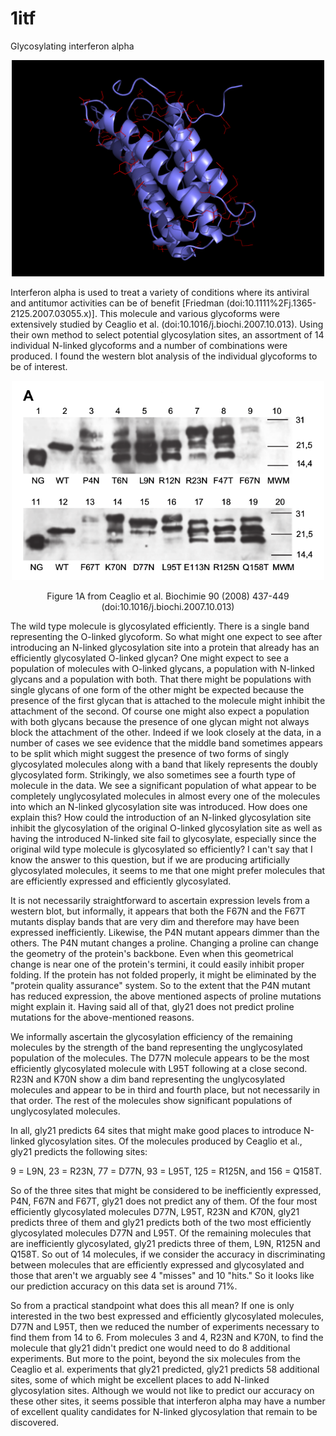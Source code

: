 # 1itf
Glycosylating interferon alpha

<p align="center">
  <img src="1itfm1.png" width="500"/>
</p>

Interferon alpha is used to treat a variety of conditions where its antiviral and antitumor activities can be of benefit [Friedman (doi:10.1111%2Fj.1365-2125.2007.03055.x)]. This molecule and various glycoforms were extensively studied by Ceaglio et al. (doi:10.1016/j.biochi.2007.10.013). Using their own method to select potential glycosylation sites, an assortment of 14 individual N-linked glycoforms and a number of combinations were produced. I found the western blot analysis of the individual glycoforms to be of interest.

<p align="center">
  <img src="ceaglio-2008-western.png" width="500"/>
</p>
<p align="center">
  Figure 1A from Ceaglio et al. Biochimie 90 (2008) 437-449 (doi:10.1016/j.biochi.2007.10.013)
</p>

The wild type molecule is glycosylated efficiently. There is a single band representing the O-linked glycoform. So what might one expect to see after introducing an N-linked glycosylation site into a protein that already has an efficiently glycosylated O-linked glycan? One might expect to see a population of molecules with O-linked glycans, a population with N-linked glycans and a population with both. That there might be populations with single glycans of one form of the other might be expected because the presence of the first glycan that is attached to the molecule might inhibit the attachment of the second. Of course one might also expect a population with both glycans because the presence of one glycan might not always block the attachment of the other. Indeed if we look closely at the data, in a number of cases we see evidence that the middle band sometimes appears to be split which might suggest the presence of two forms of singly glycosylated molecules along with a band that likely represents the doubly glycosylated form. Strikingly, we also sometimes see a fourth type of molecule in the data. We see a significant population of what appear to be completely unglycosylated molecules in almost every one of the molecules into which an N-linked glycosylation site was introduced. How does one explain this? How could the introduction of an N-linked glycosylation site inhibit the glycosylation of the original O-linked glycosylation site as well as having the introduced N-linked site fail to glycosylate, especially since the original wild type molecule is glycosylated so efficiently? I can't say that I know the answer to this question, but if we are producing artificially glycosylated molecules, it seems to me that one might prefer molecules that are efficiently expressed and efficiently glycosylated.

It is not necessarily straightforward to ascertain expression levels from a western blot, but informally, it appears that both the F67N and the F67T mutants display bands that are very dim and therefore may have been expressed inefficiently. Likewise, the P4N mutant appears dimmer than the others. The P4N mutant changes a proline. Changing a proline can change the geometry of the protein's backbone. Even when this geometrical change is near one of the protein's termini, it could easily inhibit proper folding. If the protein has not folded properly, it might be eliminated by the "protein quality assurance" system. So to the extent that the P4N mutant has reduced expression, the above mentioned aspects of proline mutations might explain it. Having said all of that, gly21 does not predict proline mutations for the above-mentioned reasons.

We informally ascertain the glycosylation efficiency of the remaining molecules by the strength of the band representing the unglycosylated population of the molecules. The D77N molecule appears to be the most efficiently glycosylated molecule with L95T following at a close second. R23N and K70N show a dim band representing the unglycosylated molecules and appear to be in third and fourth place, but not necessarily in that order. The rest of the molecules show significant populations of unglycosylated molecules.

In all, gly21 predicts 64 sites that might make good places to introduce N-linked glycosylation sites. Of the molecules produced by Ceaglio et al., gly21 predicts the following sites:

9 = L9N, 23 = R23N, 77 = D77N, 93 = L95T, 125 = R125N, and 156 = Q158T.

So of the three sites that might be considered to be inefficiently expressed, P4N, F67N and F67T, gly21 does not predict any of them. Of the four most efficiently glycosylated molecules D77N, L95T, R23N and K70N, gly21 predicts three of them and gly21 predicts both of the two most efficiently glycosylated molecules D77N and L95T. Of the remaining molecules that are inefficiently glycosylated, gly21 predicts three of them, L9N, R125N and Q158T. So out of 14 molecules, if we consider the accuracy in discriminating between molecules that are efficiently expressed and glycosylated and those that aren't we arguably see 4 "misses" and 10 "hits." So it looks like our prediction accuracy on this data set is around 71%.

So from a practical standpoint what does this all mean? If one is only interested in the two best expressed and efficiently glycosylated molecules, D77N and L95T, then we reduced the number of experiments necessary to find them from 14 to 6. From molecules 3 and 4, R23N and K70N, to find the molecule that gly21 didn't predict one would need to do 8 additional experiments. But more to the point, beyond the six molecules from the Ceaglio et al. experiments that gly21 predicted, gly21 predicts 58 additional sites, some of which might be excellent places to add N-linked glycosylation sites. Although we would not like to predict our accuracy on these other sites, it seems possible that interferon alpha may have a number of excellent quality candidates for N-linked glycosylation that remain to be discovered.



